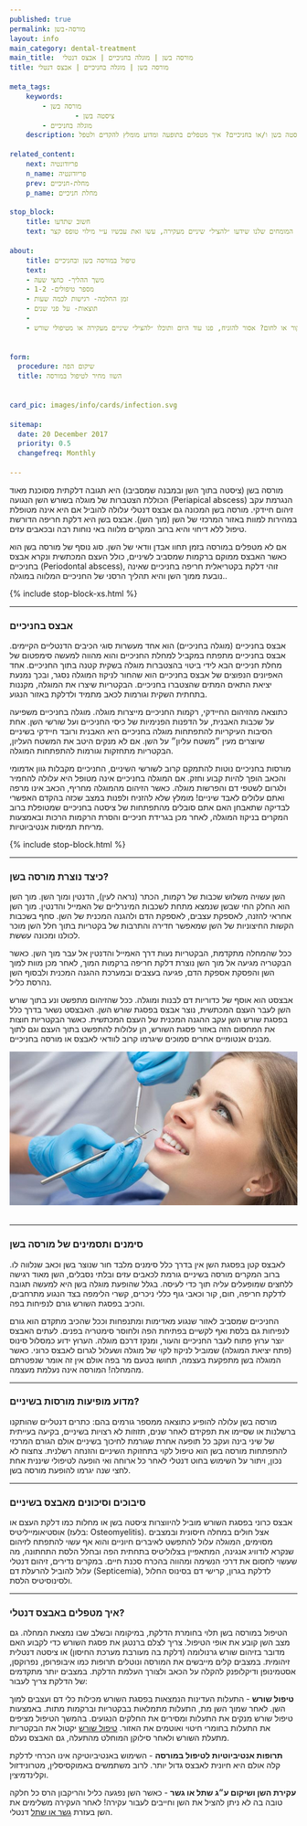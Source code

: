 ```yaml
---
published: true
permalink: מורסה-בשן
layout: info
main_category: dental-treatment
main_title:  מורסה בשן | מוגלה בחניכיים | אבצס דנטלי 
title: מורסה בשן | מוגלה בחניכיים | אבצס דנטלי 

meta_tags:
    keywords:
        - מורסה בשן
                - ציסטה בשן
        - מוגלה בחניכיים
    description: איך תדעו אם הכאב נוצר ע״י מורסה בשן או בגלל מוגלה בחניכיים? איזה כאבים ותסמינים נגרמים בגלל ציסטה בשן ו/או בחניכיים? איך מטפלים בתופעה ומדוע מומלץ להקדים ולטפל.
    
related_content:
    next: פריודונטיה
    n_name: פריודונטיה
    prev: מחלת-חניכיים
    p_name: מחלת חניכיים

stop_block: 
    title: חשוב שתדעו
    text: סובלים ממורסה בשן או מוגלה בחניכיים? (כאב חד, רגישות לקור או חום, נפיחות חניכיים)חשוב לטפל בתופעות הללו במהירות האפשרית שכן דחיית הטיפול עלולה להפוך לדלקת חריפה שתוביל במקרה הטוב לטיפול שורש ובמקרה הרע לעקירת השן! התייעצו עם המומחים שלנו שידעו ״להציל״ שיניים מעקירה, עשו זאת עכשיו ע״י מילוי טופס קצר.
    
about:
    title: טיפול במורסה בשן ובחניכיים
    text: 
    - משך ההליך- כחצי שעה
    - מספר טיפולים- 1-2
    - זמן החלמה- רגישות לכמה שעות
    - תוצאות- על פני שנים
    - 
    - מרגישים כאבים בשיניים? סובלים מרגישות לקור או לחום? אסור להזניח, פנו עוד היום ותוכלו ״להציל״ שיניים מעקירה או מטיפולי שורש.
    

form:
  procedure: שיקום הפה
  title: השוו מחיר לטיפול במורסה

  
card_pic: images/info/cards/infection.svg
 
sitemap: 
  date: 20 December 2017
  priority: 0.5
  changefreq: Monthly

---
```

מורסה בשן (ציסטה בתוך השן ובמבנה שמסביבו) היא תגובה דלקתית מסוכנת מאוד הכוללת הצטברות של מוגלה בשורש השן הנגועה (Periapical abscess) הנגרמת עקב זיהום חיידקי. מורסה בשן המכונה גם אבצס דנטלי עלולה להוביל אם היא אינה מטופלת במהירות למוות באזור המרכזי של השן (מוך השן). אבצס בשן היא דלקת חריפה הדורשת טיפול ללא דיחוי והיא ברוב המקרים מלווה באי נוחות רבה ובכאבים עזים. 

אם לא מטפלים במורסה בזמן תחוו אבדן וודאי של השן. סוג נוסף של מורסה בשן הוא כאשר האבצס ממוקם ברקמות שמסביב לשיניים, כולל העצם המכתשית ונקרא אבצס בחניכיים (Periodontal abscess), זוהי דלקת בקטריאלית חריפה בחניכיים שאינה נובעת ממוך השן והיא תהליך הרסני של החניכיים המלווה במוגלה..

 {% include stop-block-xs.html %}  

- - - - - -

###  אבצס בחניכיים

אבצס בחניכיים (מוגלה בחניכיים) הוא אחד מעשרות סוגי הכיבים הדנטליים הקיימים. אבצס בחניכיים מתפתח במקביל למחלת החניכיים והוא מהווה למעשה סימפטום של מחלת חניכיים הבא לידי ביטוי בהצטברות מוגלה בשקית קטנה בתוך החניכיים. אחד האפיונים הנפוצים של אבצס בחניכיים הוא שהחור לניקוז המוגלה נסגר, ובכך נמנעת יציאת התאים המתים שהצטברו בחניכיים. הבקטריות שיצרו את המוגלה, מקננות בתחתית השקית וגורמות לכאב מתמיד ולדלקת באזור הנגוע. 

כתוצאה מהזיהום החיידקי, רקמות החניכיים מייצרות מוגלה. מוגלה בחניכיים משפיעה על שכבות האבנית, על הדפנות הפנימיות של כיסי החניכיים ועל שורשי השן. אחת הסיבות העיקריות להתפתחות מוגלה בחניכיים היא האבנית ורובד חיידקי בשיניים שיוצרים מעין ״משטח עליון״ על השן. אם לא מנקים היטב את המשטח העליון, הבקטריות מתחזקות וגורמות להתפתחות המוגלה.

מורסות בחניכיים נוטות להתמקם קרוב לשורשי השיניים, החניכיים מקבלות גוון אדמומי והכאב הופך להיות קבוע וחזק. אם המוגלה בחניכיים אינה מטופל היא עלולה להחמיר ולגרום לשטפי דם והפרשות מוגלה. כאשר הזיהום מהמוגלה מחריף, הכאב אינו מרפה ואתם עלולים לאבד שיניים! מומלץ שלא להזניח ולפנות במצב שכזה בהקדם האפשרי לבדיקה שתאבחן האם אתם סובלים מהתפתחות של ציסטה בחניכיים שמטופלת ברוב המקרים בניקוז המוגלה, לאחר מכן בגרידת חניכיים והסרת הרקמות הרכות ובאמצעות מריחת תמיסות אנטיביוטיות.

 {% include stop-block.html %}  

- - - - - -

###  כיצד נוצרת מורסה בשן?

השן עשויה משלוש שכבות של רקמות, הכתר (נראה לעין), הדנטין ומוך השן. מוך השן הוא החלק החי שבשן שנמצא מתחת לשכבות המינרליים של האמייל והדנטין. מוך השן אחראי להזנה, לאספקת עצבים, לאספקת הדם ולהגנה המכנית של השן. סחף בשכבות הקשות החיצוניות של השן שמאפשר חדירה והתרבות של בקטריות בתוך חלל השן מוכר לכולנו ומכונה עששת. 

ככל שהמחלה מתקדמת, הבקטריות נעות דרך האמייל והדנטין אל עבר מוך השן. כאשר הבקטריה מגיעה אל מוך השן נוצרת דלקת חריפה ברקמות המוך, לאחר מכן מוות למוך השן והפסקת אספקת הדם, פגיעה בעצבים ובמערכת ההגנה המכנית ולבסוף השן נהרסת כליל. 

אבצסט הוא אוסף של כדוריות דם לבנות ומוגלה. ככל שהזיהום מתפשט ונע בתוך שורש השן לעבר העצם המכתשית, נוצר אבצס בפסגת שורש השן. האבצסט נשאר בדרך כלל בפסגת שורש השן עקב ההגנה המכנית של העצם המכתשית. כאשר הבקטריות חוצות את המחסום הזה באזור פסגת השורש, הן עלולות להתפשט בתוך העצם וגם לתוך מבנים אנטומיים אחרים סמוכים שיגרמו קרוב לוודאי לאבצס או מורסה בחניכיים.


 ![{{ page.title }}](/images/articles/dental-treatment.jpg)  

- - - - - -

###  סימנים ותסמינים של מורסה בשן

לאבצס קטן בפסגת השן אין בדרך כלל סימנים מלבד חור שנוצר בשן וכאב שנלווה לו. ברוב המקרים מורסה בשיניים גורמת לכאבים עזים ובלתי נסבלים, השן מאוד רגישה ללחצים שמופעלים עליה תוך כדי לעיסה. בגלל שהופעת מוגלה בשן היא למעשה תגובה לדלקת חריפה, חום, קור וכאבי גוף כללי ניכרים, קשרי הלימפה בצד הנגוע מתרחבים, והכיב בפסגת השורש גורם לנפיחות בפה. 

החניכיים שמסביב לאזור שנגוע מאדימות ומתנפחות וככל שהכיב מתקדם הוא גורם לנפיחות גם בלסת ואף לקשיים בפתיחת הפה ולחוסר סימטריה בפנים. לעתים האבצס יוצר ערוץ פתוח לעבר החניכיים והעור, ומנקז דרכם מוגלה. הערוץ ידוע כמסלול סינוס (פתח יציאת המוגלה) שמוביל לניקוז לקוי של מוגלה ושעלול לגרום לאבצס כרוני. כאשר המוגלה בשן מתפקעת בעצמה, תחושו בטעם מר בפה אולם אין זה אומר שנפטרתם מהמחלה! המורסה אינה נעלמת מעצמה.
- - - - - -

###  מדוע מופיעות מורסות בשיניים?

מורסה בשן עלולה להופיע כתוצאה ממספר גורמים בהם: כתרים דנטליים שהותקנו ברשלנות או שסיימו את תפקידם לאחר שנים, תזוזות לא רצויות בשיניים, בקיעה בעייתית של שיני בינה ועקב כל תופעה אחרת שגורמת לחיכוך בשיניים אולם הגורם המרכזי להתפתחות מורסה בשן הוא טיפול לקוי בתחזוקת השיניים והזנחה רשלנית. צחצוח לא נכון, ויתור על השימוש בחוט דנטלי לאחר כל ארוחה ואי הופעה לטיפולי שיננית אחת לחצי שנה יגרמו להופעת מורסה בשן.
- - - - - -

###  סיבוכים וסיכונים מאבצס בשיניים

אבצס כרוני בפסגת השורש מוביל להיווצרות ציסטה בשן או מחלות כמו דלקת העצם או אוסטיאומייליטיס (בלעז: Osteomyelitis). אצל חולים במחלה חיסונית ובמצבים מסוימים, המוגלה עלול להתפשט לאיברים חיוניים והוא אף עשוי להתפתח לזיהום שנקרא לודוויג אנגינה, המתאפיין בצלוליטיס בתחתית הפה  ובחלל הלסת התחתונה, מה שעשוי לחסום את דרכי הנשימה ומהווה בהכרח סכנת חיים. במקרים נדירים, זיהום דנטלי עלול להוביל להרעלת דם (Septicemia), לדלקת בגרון, קרישי דם בסינוס החלול ולסינוסיטיס הלסת.
- - - - - -

###  איך מטפלים באבצס דנטלי?

הטיפול במורסה בשן תלוי בחומרת הדלקת, במיקומה ובשלב שבו נמצאת המחלה. גם מצב השן קובע את אופי הטיפול. צריך לצלם ברנטגן את פסגת השורש כדי לקבוע האם מדובר בזיהום שורש גרנולומה (דלקת בה מעורבת מערכת החיסון) או ציסטה דנטלית זיהומית. במצבים קלים מייבשים את המורסה ונוטלים תרופות כמו איבופרופן, נפרוקסן, אסטמינופן ודיקלופנק להקלה על הכאב ולצורך העלמת הדלקת. במצבים יותר מתקדמים של הדלקת צריך לעבור:

**טיפול שורש** - התעלות העדינות הנמצאות בפסגת השורש מכילות כלי דם ועצבים למוך השן. לאחר שמוך השן מת, התעלות מתמלאות בבקטריות וברקמות מתות. באמצעות טיפול שורש מנקים את התעלות ומסירים את החלקים הנגועים. בהמשך הטיפול מציפים את התעלות בחומרי חיטוי ואוטמים את האזור. [טיפול שורש](/טיפול-שורש) יקטול את הבקטריות מתעלת השורש ולאחר סילוקן המוחלט מהתעלה, גם האבצס נעלם.

**תרופות אנטיביוטיות לטיפול במורסה** - השימוש באנטיביוטיקה אינו הכרחי לדלקת קלה אולם היא חיונית לאבצס גדול יותר. לרוב משתמשים באמוקסיסלין, מטרונידזול וקלינדמיצין.

**עקירת השן ושיקום ע״ג שתל או גשר** - כאשר השן נפגעה כליל והריקבון הרס כל חלקה טובה בה לא ניתן להציל את השן וחייבים לעבור עקירה! לאחר העקירה משלימים את השן בעזרת [גשר או שתל](/גשר-או-שתל) דנטלי.